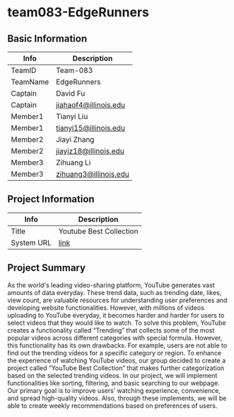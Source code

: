 # team083-EdgeRunners

## Basic Information

| Info     | Description           |
| -------- | --------------------- |
| TeamID   | Team-083              |
| TeamName | EdgeRunners           |
| Captain  | David Fu              |
| Captain  | jiahaof4@illinois.edu |
| Member1  | Tianyi Liu            |
| Member1  | tianyi15@illinois.edu |
| Member2  | Jiayi Zhang           |
| Member2  | jiayiz18@illinois.edu |
| Member3  | Zihuang Li            |
| Member3  | zihuang3@illinois.edu |

## Project Information

| Info       | Description                                             |
| ---------- | ------------------------------------------------------- |
| Title      | Youtube Best Collection                                 |
| System URL | [link](https://main.d125eebggagy4p.amplifyapp.com/home) |

## Project Summary
As the world's leading video-sharing platform, YouTube generates vast amounts of data everyday. These trend data, such as trending date, likes, view count, are valuable resources for understanding user preferences and developing website functionalities. However, with millions of videos uploading to YouTube everyday, it becomes harder and harder for users to select videos that they would like to watch. To solve this problem, YouTube creates a functionality called “Trending” that collects some of the most popular videos across different categories with special formula.  However, this functionality has its own drawbacks. For example, users are not able to find out the trending videos for a specific category or region. To enhance the experience of watching YouTube videos, our group decided to create a project called “YouTube Best Collection” that makes further categorization based on the selected trending videos. 
 In our project, we will implement functionalities like sorting, filtering, and basic searching to our webpage. Our primary goal is to improve users’ watching experience, convenience, and spread high-quality videos. Also, through these implements, we will be able to create weekly recommendations based on preferences of users.
